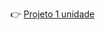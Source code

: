👉 [Projeto 1 unidade]([https://colab.research.google.com/drive/1waO8HGsa6yWoWTm9CALHuavDxGRslM7z?usp=sharing)
